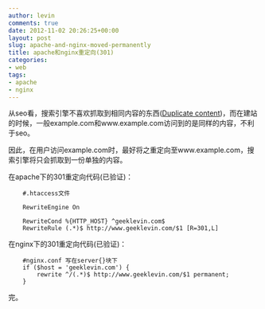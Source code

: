 ```yaml
---
author: levin
comments: true
date: 2012-11-02 20:26:25+00:00
layout: post
slug: apache-and-nginx-moved-permanently
title: apache和nginx重定向(301)
categories:
- web
tags:
- apache
- nginx
---
```


从seo看，搜索引擎不喜欢抓取到相同内容的东西(<a href="http://en.wikipedia.org/wiki/Duplicate_content" rel="nofollow">Duplicate content</a>)，而在建站的时候，一般example.com和www.example.com访问到的是同样的内容，不利于seo。<!-- more -->

因此，在用户访问example.com时，最好将之重定向至www.example.com，搜索引擎将只会抓取到一份单独的内容。

在apache下的301重定向代码(已验证)：

        #.htaccess文件

        RewriteEngine On
        
        RewriteCond %{HTTP_HOST} ^geeklevin.com$
        RewriteRule (.*)$ http://www.geeklevin.com/$1 [R=301,L]
        
在nginx下的301重定向代码(已验证)：
        
        #nginx.conf 写在server{}块下
        if ($host = 'geeklevin.com') {
        	rewrite ^/(.*)$ http://www.geeklevin.com/$1 permanent;
        }

完。
